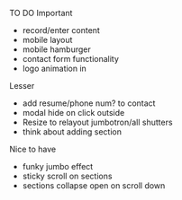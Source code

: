 TO DO
Important
* record/enter content
* mobile layout
* mobile hamburger
* contact form functionality
* logo animation in

Lesser
* add resume/phone num? to contact
* modal hide on click outside
* Resize to relayout jumbotron/all shutters
* think about adding section

Nice to have
* funky jumbo effect
* sticky scroll on sections
* sections collapse open on scroll down